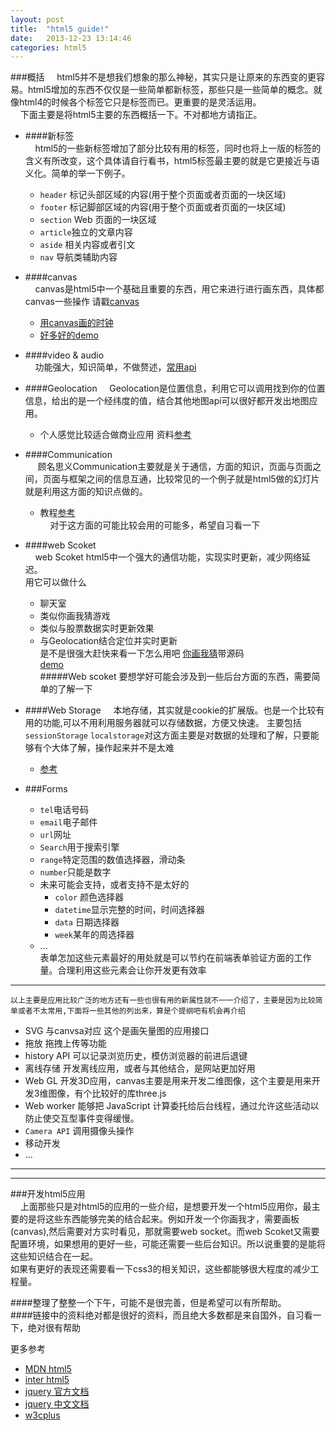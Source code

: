 ```yaml
---
layout: post
title:  "html5 guide!"
date:   2013-12-23 13:14:46
categories: html5 
---
```

###概括
&nbsp;&nbsp;&nbsp;&nbsp;html5并不是想我们想象的那么神秘，其实只是让原来的东西变的更容易。html5增加的东西不仅仅是一些简单都新标签，那些只是一些简单的概念。就像html4的时候各个标签它只是标签而已。更重要的是灵活运用。  
&nbsp;&nbsp;&nbsp;&nbsp;下面主要是将html5主要的东西概括一下。不对都地方请指正。  

- ####新标签  
&nbsp;&nbsp;&nbsp;&nbsp;html5的一些新标签增加了部分比较有用的标签，同时也将上一版的标签的含义有所改变，这个具体请自行看书，html5标签最主要的就是它更接近与语义化。简单的举一下例子。 

    - `header` 标记头部区域的内容(用于整个页面或者页面的一块区域)  
    - `footer` 标记脚部区域的内容(用于整个页面或者页面的一块区域)   
    - `section` Web 页面的一块区域  
    - `article`独立的文章内容  
    -  `aside` 相关内容或者引文  
    - `nav` 导航类辅助内容    
- ####canvas  
&nbsp;&nbsp;&nbsp;&nbsp;canvas是html5中一个基础且重要的东西，用它来进行进行画东西，具体都canvas一些操作 请戳[canvas](https://developer.mozilla.org/zh-CN/docs/Canvas_tutorial)  
    - [用canvas画的时钟](http://polandeme.github.io/2013/09/19/clock/)
    - [好多好的demo](https://developer.mozilla.org/ms/demos/tag/tech:canvas)   
- ####video & audio  
&nbsp;&nbsp;&nbsp;&nbsp;功能强大，知识简单，不做赘述，[常用api](http://polandeme.github.io/2013/09/19/clock/)
- ####Geolocation 
&nbsp;&nbsp;&nbsp;&nbsp;Geolocation是位置信息，利用它可以调用找到你的位置信息，给出的是一个经纬度的值，结合其他地图api可以很好都开发出地图应用。  

    - 个人感觉比较适合做商业应用 资料[参考](http://www.ibm.com/developerworks/cn/web/wa-html5fundamentals3/)  
- ####Communication  
&nbsp;&nbsp;&nbsp;&nbsp; 顾名思义Communication主要就是关于通信，方面的知识，页面与页面之间，页面与框架之间的信息互通，比较常见的一个例子就是html5做的幻灯片就是利用这方面的知识点做的。    

    - 教程[参考](http://software.intel.com/zh-cn/blogs/2012/03/02/webhtml5-communication-api)  
&nbsp;&nbsp;&nbsp;&nbsp;对于这方面的可能比较会用的可能多，希望自习看一下  
- ####web Scoket  
&nbsp;&nbsp;&nbsp;&nbsp;web Scoket html5中一个强大的通信功能，实现实时更新，减少网络延迟。  
用它可以做什么  
  - 聊天室  
  - 类似你画我猜游戏  
  - 类似与股票数据实时更新效果  
  - 与Geolocation结合定位并实时更新  
  是不是很强大赶快来看一下怎么用吧
[你画我猜](http://www.ibm.com/developerworks/cn/web/1112_huangxa_websocket/)带源码    
[demo](http://www.miaozhuang.net/%E5%9F%BA%E4%BA%8Ehtml5-websocket%E5%92%8Ccanvas%E7%9A%84%E5%A4%9A%E4%BA%BA%E5%9C%A8%E7%BA%BF%E7%94%BB%E5%9B%BE%E7%A8%8B%E5%BA%8F/)   
#####Web scoket 要想学好可能会涉及到一些后台方面的东西，需要简单的了解一下  
- ####Web Storage 
&nbsp;&nbsp;&nbsp;&nbsp;本地存储，其实就是cookie的扩展版。也是一个比较有用的功能,可以不用利用服务器就可以存储数据，方便又快速。
主要包括`sessionStorage` `localstorage`对这方面主要是对数据的处理和了解，只要能够有个大体了解，操作起来并不是太难  
    - [参考](http://blog.baiwand.com/?post=184)  

- ###Forms   
    - `tel`电话号码  
    - `email`电子邮件  
    - `url`网址  
    - `Search`用于搜索引擎  
    - `range`特定范围的数值选择器，滑动条  
    - `number`只能是数字  
    - 未来可能会支持，或者支持不是太好的  
        - `color` 颜色选择器  
        - `datetime`显示完整的时间，时间选择器  
        - `data` 日期选择器  
        - `week`某年的周选择器
    - ...  
表单怎加这些元素最好的用处就是可以节约在前端表单验证方面的工作量。合理利用这些元素会让你开发更有效率  

-----------------------------------------------

```以上主要是应用比较广泛的地方还有一些也很有用的新属性就不一一介绍了，主要是因为比较简单或者不太常用,下面将一些其他的列出来，算是个提纲吧有机会再介绍 ```  

- SVG 与canvsa对应 这个是画矢量图的应用接口  
- 拖放 拖拽上传等功能  
- history API 可以记录浏览历史，模仿浏览器的前进后退键  
- 离线存储 开发离线应用，或者与其他结合，是网站更加好用  
- Web GL 开发3D应用，canvas主要是用来开发二维图像，这个主要是用来开发3维图像，有个比较好的库three.js  
- Web worker 能够把 JavaScript 计算委托给后台线程，通过允许这些活动以防止使交互型事件变得缓慢。  
- `Camera API` 调用摄像头操作  
- 移动开发   
-  ...

-----------------------------------------------------------------------------------
-----------------------------------------------------------------------------------


###开发html5应用  
&nbsp;&nbsp;&nbsp;&nbsp;上面那些只是对html5的应用的一些介绍，是想要开发一个html5应用你，最主要的是将这些东西能够完美的结合起来。例如开发一个你画我才，需要画板(canvas),然后需要对方实时看见，那就需要web socket。而web Scoket又需要配置环境，如果想用的更好一些，可能还需要一些后台知识。所以说重要的是能将这些知识结合在一起。  
如果有更好的表现还需要看一下css3的相关知识，这些都能够很大程度的减少工程量。  


####整理了整整一个下午，可能不是很完善，但是希望可以有所帮助。  
####链接中的资料绝对都是很好的资料，而且绝大多数都是来自国外，自习看一下，绝对很有帮助  

更多参考  
- [MDN html5](https://developer.mozilla.org/zh-CN/docs/HTML/HTML5)  
- [inter html5](http://software.intel.com/zh-cn/html5/training)  
- [jquery 官方文档](jquery.com)  
- [jquery 中文文档](http://www.css88.com/jqapi-1.9/)  
- [w3cplus](http://www.w3cplus.com/blog/tags/11.html)  
